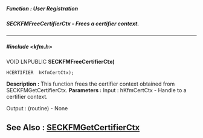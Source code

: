 ##### Function : User Registration
##### SECKFMFreeCertifierCtx - Frees a certifier context.
---
##### #include <kfm.h>
VOID LNPUBLIC **SECKFMFreeCertifierCtx(**

	HCERTIFIER  hKfmCertCtx);
**Description :**
This function frees the certifier context obtained from SECKFMGetCertifierCtx.
**Parameters :**
Input :
hKfmCertCtx  -  Handle to a certifier context.

Output :
(routine)  -  None


**See Also :**
[SECKFMGetCertifierCtx](D:/md_files/SECKFMGetCertifierCtx.md)
---
